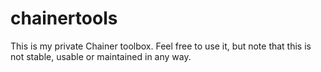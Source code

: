 # chainertools

This is my private Chainer toolbox. Feel free to use it, but note that
this is not stable, usable or maintained in any way.
